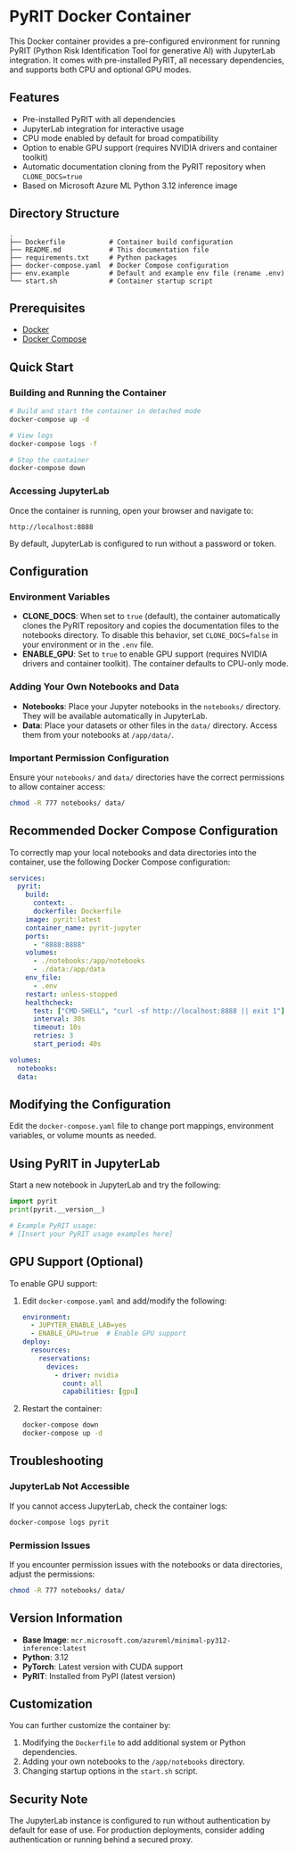 # PyRIT Docker Container

This Docker container provides a pre-configured environment for running PyRIT (Python Risk Identification Tool for generative AI) with JupyterLab integration. It comes with pre-installed PyRIT, all necessary dependencies, and supports both CPU and optional GPU modes.

## Features

- Pre-installed PyRIT with all dependencies
- JupyterLab integration for interactive usage
- CPU mode enabled by default for broad compatibility
- Option to enable GPU support (requires NVIDIA drivers and container toolkit)
- Automatic documentation cloning from the PyRIT repository when `CLONE_DOCS=true`
- Based on Microsoft Azure ML Python 3.12 inference image

## Directory Structure

```
.
├── Dockerfile           # Container build configuration
├── README.md            # This documentation file
├── requirements.txt     # Python packages
├── docker-compose.yaml  # Docker Compose configuration
├── env.example          # Default and example env file (rename .env)
└── start.sh             # Container startup script
```

## Prerequisites

- [Docker](https://docs.docker.com/get-docker/)
- [Docker Compose](https://docs.docker.com/compose/install/)

## Quick Start

### Building and Running the Container

```bash
# Build and start the container in detached mode
docker-compose up -d

# View logs
docker-compose logs -f

# Stop the container
docker-compose down
```

### Accessing JupyterLab

Once the container is running, open your browser and navigate to:

```
http://localhost:8888
```

By default, JupyterLab is configured to run without a password or token.

## Configuration

### Environment Variables

- **CLONE_DOCS**: When set to `true` (default), the container automatically clones the PyRIT repository and copies the documentation files to the notebooks directory. To disable this behavior, set `CLONE_DOCS=false` in your environment or in the `.env` file.
- **ENABLE_GPU**: Set to `true` to enable GPU support (requires NVIDIA drivers and container toolkit). The container defaults to CPU-only mode.

### Adding Your Own Notebooks and Data

- **Notebooks**: Place your Jupyter notebooks in the `notebooks/` directory. They will be available automatically in JupyterLab.
- **Data**: Place your datasets or other files in the `data/` directory. Access them from your notebooks at `/app/data/`.

### Important Permission Configuration

Ensure your `notebooks/` and `data/` directories have the correct permissions to allow container access:

```bash
chmod -R 777 notebooks/ data/
```

## Recommended Docker Compose Configuration

To correctly map your local notebooks and data directories into the container, use the following Docker Compose configuration:

```yaml
services:
  pyrit:
    build:
      context: .
      dockerfile: Dockerfile
    image: pyrit:latest
    container_name: pyrit-jupyter
    ports:
      - "8888:8888"
    volumes:
      - ./notebooks:/app/notebooks
      - ./data:/app/data
    env_file:
      - .env
    restart: unless-stopped
    healthcheck:
      test: ["CMD-SHELL", "curl -sf http://localhost:8888 || exit 1"]
      interval: 30s
      timeout: 10s
      retries: 3
      start_period: 40s

volumes:
  notebooks:
  data:
```

## Modifying the Configuration

Edit the `docker-compose.yaml` file to change port mappings, environment variables, or volume mounts as needed.

## Using PyRIT in JupyterLab

Start a new notebook in JupyterLab and try the following:

```python
import pyrit
print(pyrit.__version__)

# Example PyRIT usage:
# [Insert your PyRIT usage examples here]
```

## GPU Support (Optional)

To enable GPU support:

1. Edit `docker-compose.yaml` and add/modify the following:

   ```yaml
   environment:
     - JUPYTER_ENABLE_LAB=yes
     - ENABLE_GPU=true  # Enable GPU support
   deploy:
     resources:
       reservations:
         devices:
           - driver: nvidia
             count: all
             capabilities: [gpu]
   ```

2. Restart the container:

   ```bash
   docker-compose down
   docker-compose up -d
   ```

## Troubleshooting

### JupyterLab Not Accessible

If you cannot access JupyterLab, check the container logs:

```bash
docker-compose logs pyrit
```

### Permission Issues

If you encounter permission issues with the notebooks or data directories, adjust the permissions:

```bash
chmod -R 777 notebooks/ data/
```

## Version Information

- **Base Image**: `mcr.microsoft.com/azureml/minimal-py312-inference:latest`
- **Python**: 3.12
- **PyTorch**: Latest version with CUDA support
- **PyRIT**: Installed from PyPI (latest version)

## Customization

You can further customize the container by:

1. Modifying the `Dockerfile` to add additional system or Python dependencies.
2. Adding your own notebooks to the `/app/notebooks` directory.
3. Changing startup options in the `start.sh` script.

## Security Note

The JupyterLab instance is configured to run without authentication by default for ease of use. For production deployments, consider adding authentication or running behind a secured proxy.

